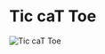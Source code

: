 # Tic caT Toe

![Tic caT Toe](https://www.dropbox.com/s/sc2le3u5cj5sl40/Screenshot%202017-03-30%2021.49.33.png "Tic caT Toe")
